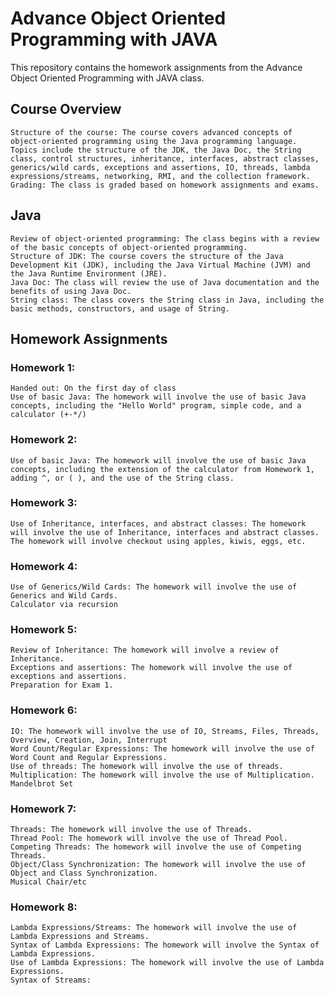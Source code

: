 # Advance Object Oriented Programming with JAVA

This repository contains the homework assignments from the Advance Object Oriented Programming with JAVA class.
## Course Overview

    Structure of the course: The course covers advanced concepts of object-oriented programming using the Java programming language. Topics include the structure of the JDK, the Java Doc, the String class, control structures, inheritance, interfaces, abstract classes, generics/wild cards, exceptions and assertions, IO, threads, lambda expressions/streams, networking, RMI, and the collection framework.
    Grading: The class is graded based on homework assignments and exams.

## Java

    Review of object-oriented programming: The class begins with a review of the basic concepts of object-oriented programming.
    Structure of JDK: The course covers the structure of the Java Development Kit (JDK), including the Java Virtual Machine (JVM) and the Java Runtime Environment (JRE).
    Java Doc: The class will review the use of Java documentation and the benefits of using Java Doc.
    String class: The class covers the String class in Java, including the basic methods, constructors, and usage of String.

## Homework Assignments
### Homework 1:

    Handed out: On the first day of class
    Use of basic Java: The homework will involve the use of basic Java concepts, including the "Hello World" program, simple code, and a calculator (+-*/)

### Homework 2:

    Use of basic Java: The homework will involve the use of basic Java concepts, including the extension of the calculator from Homework 1, adding ^, or ( ), and the use of the String class.

### Homework 3:

    Use of Inheritance, interfaces, and abstract classes: The homework will involve the use of Inheritance, interfaces and abstract classes.
    The homework will involve checkout using apples, kiwis, eggs, etc.

### Homework 4:

    Use of Generics/Wild Cards: The homework will involve the use of Generics and Wild Cards.
    Calculator via recursion

### Homework 5:

    Review of Inheritance: The homework will involve a review of Inheritance.
    Exceptions and assertions: The homework will involve the use of exceptions and assertions.
    Preparation for Exam 1.

### Homework 6:

    IO: The homework will involve the use of IO, Streams, Files, Threads, Overview, Creation, Join, Interrupt
    Word Count/Regular Expressions: The homework will involve the use of Word Count and Regular Expressions.
    Use of threads: The homework will involve the use of threads.
    Multiplication: The homework will involve the use of Multiplication.
    Mandelbrot Set

### Homework 7:

    Threads: The homework will involve the use of Threads.
    Thread Pool: The homework will involve the use of Thread Pool.
    Competing Threads: The homework will involve the use of Competing Threads.
    Object/Class Synchronization: The homework will involve the use of Object and Class Synchronization.
    Musical Chair/etc

### Homework 8:

    Lambda Expressions/Streams: The homework will involve the use of Lambda Expressions and Streams.
    Syntax of Lambda Expressions: The homework will involve the Syntax of Lambda Expressions.
    Use of Lambda Expressions: The homework will involve the use of Lambda Expressions.
    Syntax of Streams: